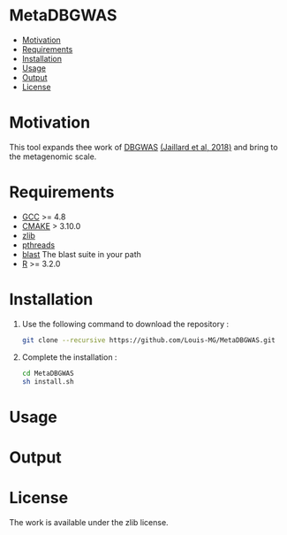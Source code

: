 MetaDBGWAS
==========

* [Motivation](#motivation)
* [Requirements](#requirements)
* [Installation](#installation)
* [Usage](#usage)
* [Output](#output)
* [License](#license)

# Motivation

This tool expands thee work of [DBGWAS](https://gitlab.com/leoisl/dbgwas) [(Jaillard et al, 2018)](https://journals.plos.org/plosgenetics/article?id=10.1371/journal.pgen.1007758) and bring to the metagenomic scale.

# Requirements

* [GCC](https://gcc.gnu.org/) >= 4.8
* [CMAKE](https://cmake.org/) > 3.10.0
* [zlib](https://en.wikipedia.org/wiki/Zlib)
* [pthreads](https://en.wikipedia.org/wiki/Pthreads)
* [blast](https://blast.ncbi.nlm.nih.gov/Blast.cgi?CMD=Web&PAGE_TYPE=BlastDocs&DOC_TYPE=Download) The blast suite in your path
* [R](https://www.r-project.org/) >= 3.2.0 

# Installation

1. Use the following command to download the repository :
	```bash
	git clone --recursive https://github.com/Louis-MG/MetaDBGWAS.git
	```
2. Complete the installation :
	```bash
	cd MetaDBGWAS
	sh install.sh
	```

# Usage

# Output

# License

The work is available under the zlib license.
